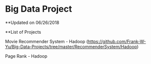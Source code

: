 # Big Data Project

**Updated on 06/26/2018

**List of Projects

Movie Recommender System - Hadoop (https://github.com/Frank-W-Yu/Big-Data-Projects/tree/master/RecommenderSystem/Hadoop)

Page Rank - Hadoop
